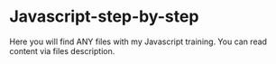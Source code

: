 # Javascript-step-by-step
Here you will find ANY files with my Javascript training. You can read content via files description. 
